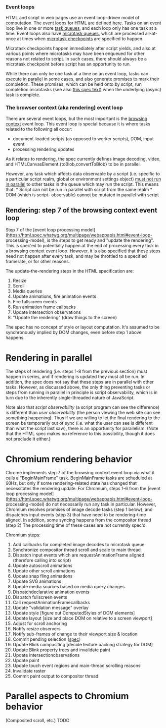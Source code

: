 ### Event loops

HTML and script in web pages use an event loop-driven model of computation. The
event loops for HTML are defined
[here](https://html.spec.whatwg.org/multipage/webappapis.html#event-loop). Tasks
on an event loop live in one or more [task
queues](https://html.spec.whatwg.org/multipage/webappapis.html#task-queue), and
each loop only has one task at a time. Event loops also have [microtask
queues](https://html.spec.whatwg.org/multipage/webappapis.html#microtask), which
are processed all-at-once at times when [microtask
checkpoints](https://html.spec.whatwg.org/#perform-a-microtask-checkpoint) are
specified to happen.

Microtask checkpoints happen immediately after script yields, and also at
various points where microtasks may have been enqueued for other reasons not
related to script. In such cases, there should always be a microtask checkpoint
before script has an opportunity to run.

While there can only be one task at a time on an event loop, tasks can execute
[in parallel](https://html.spec.whatwg.org/#parallelism) in some cases, and also
generate promises to mark their completion. These promises, which can be held
onto by script, run completion microtasks (see also [this spec
text](https://html.spec.whatwg.org/#integration-with-the-javascript-job-queue))
when the underlying (async) task is complete.

### The browser context (aka rendering) event loop

There are several event loops, but the most important is the [browsing
context](https://html.spec.whatwg.org/multipage/browsers.html#browsing-context)
event loop. This event loop is special because it is where tasks related to the
following all occur:

* document-loaded scripts (as opposed to worker scripts), DOM, input event
* processing rendering updates

As it relates to rendering, the spec currently defines image decoding, video,
and HTMLCanvasElement.{toBlob,convertToBlob} to be in parallel.

However, any task which affects data observable by a script (i.e. specific to a
particular script realm, global or environment settings object) [must not run in
parallel](https://html.spec.whatwg.org/#event-loop-for-spec-authors) to other
tasks in the queue which may run the script. This means that: * Script can not
be run in parallel with script from the same realm * DOM (which is script-
observable) cannot be mutated in parallel with script

## Rendering: step 7 of the browsing context event loop

Step 7 of the [event loop processing
model](https://html.spec.whatwg.org/multipage/webappapis.html#event-loop-
processing-model), is the steps to get ready and "update the rendering". This is
spec'ed to potentially happen at the end of processing every task in a browsing
context event loop. However, it is also specified that these steps need not
happen after every task, and may be throttled to a specified framerate, or for
other reasons.

The update-the-rendering steps in the HTML specification are:

1. Resize
2. Scroll
3. Media queries
4. Update animations, fire animation events
5. Fire fullscreen events
6. Run animation frame callbacks
7. Update intersection observations
8. "Update the rendering" (draw things to the screen)

The spec has no concept of style or layout computation. It's assumed to be
synchronously implied by DOM changes, even before step 1 above happens.


# Rendering in parallel

The steps of rendering (i.e. steps 1-8 from the previous section) must happen in
series, and if rendering is updated they must all be run. In addition, the spec
does not say that these steps are in parallel with other tasks. However, as
discussed above, the only thing preventing tasks or steps from running in
parallel in principle is script observability, which is in turn due to the
inherently single-threaded nature of JavaScript.

Note also that *script observability* (a script program can see the difference)
is different than *user observability* (the person viewing the web site can see
something happening). Thus if we are willing to let the final rendering to the
screen be temporarily out of sync (i.e. what the user can see is different than
what the script last saw), there is an opportunity for parallelism. (Note that
the HTML spec makes no reference to this possibility, though it does not
preclude it either.)

# Chromium rendering behavior

Chrome implements step 7 of the browsing context event loop via what it calls a
"BeginMainFrame" task. BeginMainFrame tasks are scheduled at 60Hz, but only if
some rendering-related state has changed that necessitates the rendering update.
For Chromium, steps 1-6 from the [event loop processing
model](https://html.spec.whatwg.org/multipage/webappapis.html#event-loop-
processing-model) do not necessarily run any task in particular. However,
Chromium resolves promises of image decode tasks (step 1 below), and dispatches
input events (step 3) that have need to be rendering-time aligned. In addition,
some syncing happens from the compositor thread (step 2) The processing time of
these cases are not currently spec'd.

Chromium steps:

1. Add callbacks for completed image decodes to microtask queue
2. Synchronize compositor thread scroll and scale to main thread
3. Dispatch input events which are requestAnimationFrame aligned (therefore
calling into script)
4. Update autoscroll animations
5. Update other scroll animations
6. Update snap fling animations
7. Update SVG animations
8. Update media sources based on media query changes
9. Dispatchdeclarative animation events
10. Dispatch fullscreen events
11. Call requestAnimationFramecallbacks
12. Update "validation message" overlay
13. Update style [figure out ComputedStyles of DOM elements]
14. Update layout [size and place DOM on relative to a screen viewport]
15. Adjust for scroll anchoring
16. Notify resize observers
17. Notify sub-frames of change to their viewport size & location
18. Commit pending selection ([spec](https://w3c.github.io/selection-api))
19. Update Blink compositing [decide texture backing strategy for DOM]
20. Update Blink property trees and invalidate paint
21. Update intersectionobservations
22. Update paint
23. Update touch event regions and main-thread
scrolling reasons
24. Invalidate raster
25. Commit paint output to compositor
thread

# Parallel aspects to Chromium behavior

(Composited scroll, etc.) TODO



